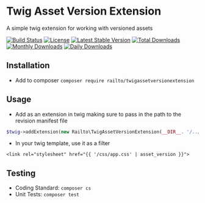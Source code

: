 # Twig Asset Version Extension

A simple twig extension for working with versioned assets

[![Build Status](https://travis-ci.org/railto/TwigAssetVersionExtension.svg?branch=master)](https://travis-ci.org/railto/TwigAssetVersionExtension)
[![License](https://poser.pugx.org/railto/twig-asset-version-extension/license)](https://packagist.org/packages/railto/twig-asset-version-extension)
[![Latest Stable Version](https://poser.pugx.org/railto/twig-asset-version-extension/v/stable)](https://packagist.org/packages/railto/twig-asset-version-extension)
[![Total Downloads](https://poser.pugx.org/railto/twig-asset-version-extension/downloads)](https://packagist.org/packages/railto/twig-asset-version-extension)
[![Monthly Downloads](https://poser.pugx.org/railto/twig-asset-version-extension/d/monthly)](https://packagist.org/packages/railto/twig-asset-version-extension)
[![Daily Downloads](https://poser.pugx.org/railto/twig-asset-version-extension/d/daily)](https://packagist.org/packages/railto/twig-asset-version-extension)

## Installation

- Add to composer ```composer require railto/twigassetversionextension```

## Usage

- Add as an extension in twig making sure to pass in the path to the revision manifest file
```php
$twig->addExtension(new Railto\TwigAssetVersionExtension(__DIR__. '/../public/rev-manifest.json'));
```
- In your twig template, use it as a filter
```twig
<link rel="stylesheet" href="{{ '/css/app.css' | asset_version }}">
```

## Testing

- Coding Standard: ```composer cs```
- Unit Tests: ```composer test```
